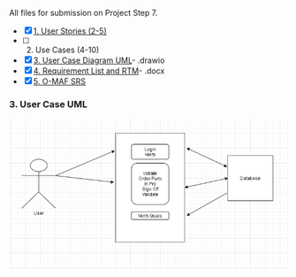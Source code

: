 All files for submission on Project Step 7.

- [X] [1. User Stories (2-5)](https://github.com/gowebUSA/MSSA-Project/blob/master/TSQL/Project-Step-7/User%20Story.docx)
- [ ] 2. Use Cases (4-10)
- [X] [3. User Case Diagram UML](#3-user-case-uml)- .drawio
- [X] [4. Requirement List and RTM](https://github.com/gowebUSA/MSSA-Project/blob/master/TSQL/Project-Step-7/Requirement%20List%20and%20RTM.docx)- .docx
- [X] [5. O-MAF SRS](https://github.com/gowebUSA/MSSA-Project/blob/master/TSQL/Project-Step-7/O-MAF%20srs.docx)

### 3. User Case UML
![User Case Diagram UML](Case%20UML.png)
